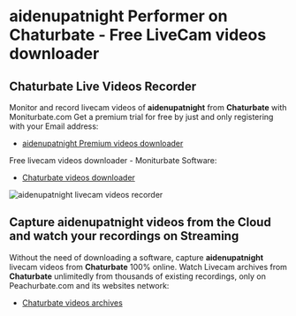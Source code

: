 # aidenupatnight Performer on Chaturbate - Free LiveCam videos downloader

## Chaturbate Live Videos Recorder

Monitor and record livecam videos of **aidenupatnight** from **Chaturbate** with Moniturbate.com
Get a premium trial for free by just and only registering with your Email address:
* [aidenupatnight Premium videos downloader](https://moniturbate.com/request-demo-licence-key.html)

Free livecam videos downloader - Moniturbate Software:
* [Chaturbate videos downloader](https://moniturbate.com/moniturbate-download-software.html)

![aidenupatnight livecam videos recorder](https://peachurnet.com/templates/moniturbate-software.png)


## Capture aidenupatnight videos from the Cloud and watch your recordings on Streaming

Without the need of downloading a software, capture **aidenupatnight** livecam videos from **Chaturbate** 100% online.
Watch Livecam archives from **Chaturbate** unlimitedly from thousands of existing recordings, only on Peachurbate.com and its websites network:
* [Chaturbate videos archives](https://peachurnet.com/)